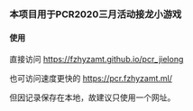 ### 本项目用于PCR2020三月活动接龙小游戏

#### 使用

直接访问 https://fzhyzamt.github.io/pcr_jielong

也可访问速度更快的 https://pcr.fzhyzamt.ml/

但因记录保存在本地，故建议只使用一个网址。
